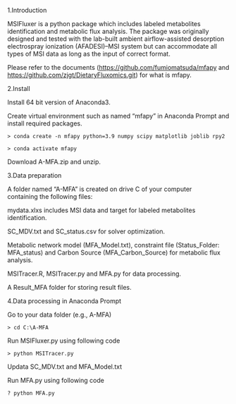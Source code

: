 1.Introduction

MSIFluxer is a python package which includes labeled metabolites identification and metabolic flux analysis. The package was originally designed and tested with the lab-built ambient airflow-assisted desorption electrospray ionization (AFADESI)–MSI system but can accommodate all types of MSI data as long as the input of correct format.

Please refer to the documents (https://github.com/fumiomatsuda/mfapy and https://github.com/zjgt/DietaryFluxomics.git)  for what is mfapy.

2.Install

  Install 64 bit version of Anaconda3.
  
  Create virtual environment such as named “mfapy” in Anaconda Prompt and install required packages.
  
    > conda create -n mfapy python=3.9 numpy scipy matplotlib joblib rpy2
    
    > conda activate mfapy
    
  Download A-MFA.zip and unzip.
  
3.Data preparation

A folder named “A-MFA” is created on drive C of your computer containing the following files:

mydata.xlxs includes MSI data and target for labeled metabolites identification.

SC_MDV.txt and SC_status.csv for solver optimization.

Metabolic network model (MFA_Model.txt), constraint file (Status_Folder: MFA_status) and Carbon Source (MFA_Carbon_Source) for metabolic flux analysis.

MSITracer.R, MSITracer.py and MFA.py for data processing.

A Result_MFA folder for storing result files.

4.Data processing in Anaconda Prompt

  Go to your data folder (e.g., A-MFA)  
  
    > cd C:\A-MFA
  Run MSIFluxer.py using following code
  
    > python MSITracer.py
  Updata SC_MDV.txt and MFA_Model.txt
  
  Run MFA.py using following code
  
    ? python MFA.py
